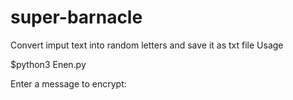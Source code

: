 # super-barnacle
Convert imput text into random letters and save it as txt file
Usage

$python3 Enen.py


Enter a message to encrypt: <MEEESAGE>
